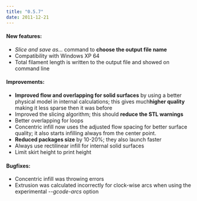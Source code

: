 ```yaml
---
title: "0.5.7"
date: 2011-12-21
---
```




#### New features:

*   _Slice and save as..._ command to **choose the output file name**
*   Compatibility with Windows XP 64
*   Total filament length is written to the output file and showed on command line

#### Improvements:

*   **Improved flow and overlapping for solid surfaces** by using a better physical model in internal calculations; this gives much**higher quality** making it less sparse then it was before
*   Improved the slicing algorithm; this should **reduce the STL warnings**
*   Better overlapping for loops
*   Concentric infill now uses the adjusted flow spacing for better surface quality; it also starts infilling always from the center point.
*   **Reduced packages size** by 10-20%; they also launch faster
*   Always use rectilinear infill for internal solid surfaces
*   Limit skirt height to print height

#### Bugfixes:

*   Concentric infill was throwing errors
*   Extrusion was calculated incorrectly for clock-wise arcs when using the experimental _--gcode-arcs_ option


